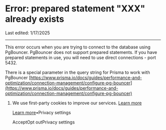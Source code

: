 # Error: prepared statement "XXX" already exists

Last edited: 1/17/2025

* * *

This error occurs when you are trying to connect to the database using PgBouncer. PgBouncer does not support prepared statements. If you have prepared statements in use, you will need to use direct connections - port 5432.

There is a special parameter in the query string for Prisma to work with PgBouncer
[https://www.prisma.io/docs/guides/performance-and-optimization/connection-management/configure-pg-bouncer](https://www.prisma.io/docs/guides/performance-and-optimization/connection-management/configure-pg-bouncer)

1. We use first-party cookies to improve our services. [Learn more](https://supabase.com/privacy#8-cookies-and-similar-technologies-used-on-our-european-services)



   [Learn more](https://supabase.com/privacy#8-cookies-and-similar-technologies-used-on-our-european-services)•Privacy settings





   AcceptOpt outPrivacy settings